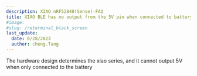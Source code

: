 ```yaml
---
description: XIAO nRF52840(Sense)-FAQ
title: XIAO BLE has no output from the 5V pin when connected to battery power
#image: 
#slug: /reterminal_black_screen
last_update:
  date: 6/28/2023
  author: cheng.Tang
---
```


The hardware design determines the xiao series, and it cannot output 5V when only connected to the battery

